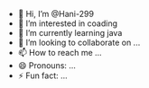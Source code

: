 - 👋 Hi, I’m @Hani-299
- 👀 I’m interested in coading 
- 🌱 I’m currently learning java
- 💞️ I’m looking to collaborate on ...
- 📫 How to reach me ...
- 😄 Pronouns: ...
- ⚡ Fun fact: ...

<!---
Hani-299/Hani-299 is a ✨ special ✨ repository because its `README.md` (this file) appears on your GitHub profile.
You can click the Preview link to take a look at your changes.
--->
